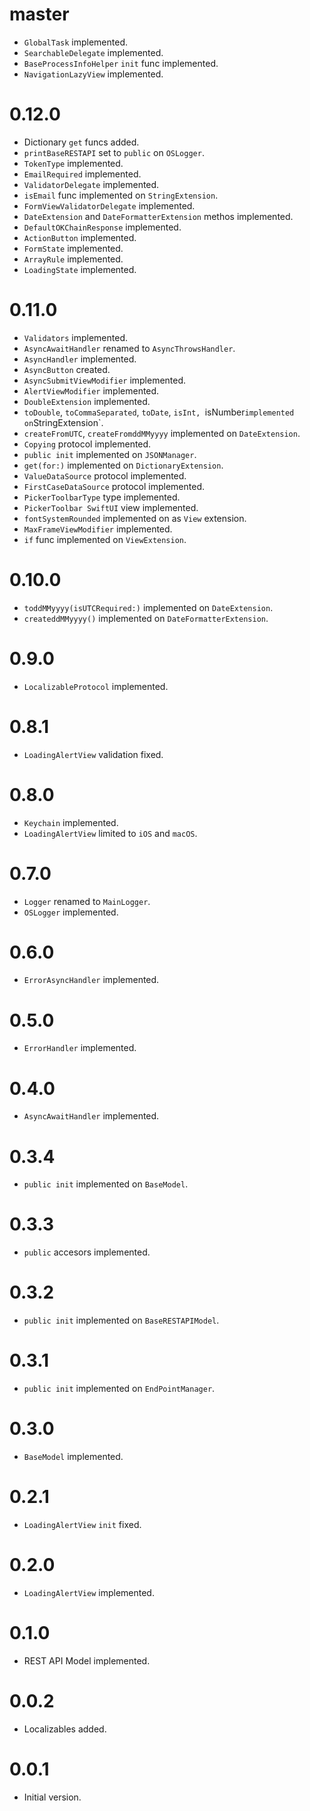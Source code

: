 # master

- `GlobalTask` implemented.
- `SearchableDelegate` implemented.
- `BaseProcessInfoHelper` `init` func implemented.
- `NavigationLazyView` implemented.

# 0.12.0

- Dictionary `get` funcs added.
- `printBaseRESTAPI` set to `public` on `OSLogger`. 
- `TokenType` implemented.
- `EmailRequired` implemented.
- `ValidatorDelegate` implemented.
- `isEmail` func implemented on `StringExtension`.
- `FormViewValidatorDelegate` implemented.
- `DateExtension` and `DateFormatterExtension` methos implemented.
- `DefaultOKChainResponse` implemented.
- `ActionButton` implemented.
- `FormState` implemented.
- `ArrayRule` implemented.
- `LoadingState` implemented.

# 0.11.0

- `Validators` implemented.
- `AsyncAwaitHandler` renamed to `AsyncThrowsHandler`.
- `AsyncHandler` implemented.
- `AsyncButton` created.
- `AsyncSubmitViewModifier` implemented.
- `AlertViewModifier` implemented.
- `DoubleExtension` implemented.
- `toDouble`, `toCommaSeparated`, `toDate`, `isInt, `isNumber` implemented on `StringExtension`.
- `createFromUTC`, `createFromddMMyyyy` implemented on `DateExtension`. 
- `Copying` protocol implemented.
- `public init` implemented on `JSONManager`.
- `get(for:)` implemented on `DictionaryExtension`.
- `ValueDataSource` protocol implemented.
- `FirstCaseDataSource` protocol implemented.
- `PickerToolbarType` type implemented.
- `PickerToolbar SwiftUI` view implemented.
- `fontSystemRounded` implemented on as `View` extension.
- `MaxFrameViewModifier` implemented.
- `if` func implemented on `ViewExtension`.

# 0.10.0

- `toddMMyyyy(isUTCRequired:)` implemented on `DateExtension`.
- `createddMMyyyy()` implemented on `DateFormatterExtension`.

# 0.9.0

- `LocalizableProtocol` implemented.

# 0.8.1

- `LoadingAlertView` validation fixed.

# 0.8.0

- `Keychain` implemented.
- `LoadingAlertView` limited to `iOS` and `macOS`.
 
# 0.7.0

- `Logger` renamed to `MainLogger`.
- `OSLogger` implemented.

# 0.6.0

- `ErrorAsyncHandler` implemented.

# 0.5.0

- `ErrorHandler` implemented.

# 0.4.0

- `AsyncAwaitHandler` implemented.

# 0.3.4

- `public init` implemented on `BaseModel`.

# 0.3.3

- `public` accesors implemented.

# 0.3.2

- `public init` implemented on `BaseRESTAPIModel`.

# 0.3.1

- `public init` implemented on `EndPointManager`.

# 0.3.0

- `BaseModel` implemented.

# 0.2.1

- `LoadingAlertView` `init` fixed.

# 0.2.0

- `LoadingAlertView` implemented.

# 0.1.0

- REST API Model implemented.

# 0.0.2

- Localizables added.

# 0.0.1

- Initial version.

